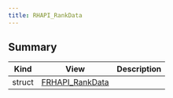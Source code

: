 ```yaml
---
title: RHAPI_RankData
---
```


## Summary
| Kind | View | Description |
|------|------|-------------|
|struct|[FRHAPI_RankData](/unreal-plugins/all/structfrhapi__rankdata/#structFRHAPI__RankData)||
